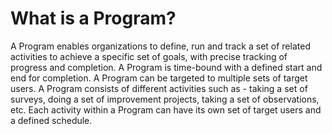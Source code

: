 # What is a Program?

A Program enables organizations to define, run and track a set of related activities to achieve a specific set of goals, with precise tracking of progress and completion. A Program is time-bound with a defined start and end for completion. A Program can be targeted to multiple sets of target users. A Program consists of different activities such as - taking a set of surveys, doing a set of improvement projects, taking a set of observations, etc. Each activity within a Program can have its own set of target users and a defined schedule.
